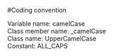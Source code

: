 #Coding convention

Variable name: camelCase \
Class member name: _camelCase \
Class name: UpperCamelCase \
Constant: ALL_CAPS 
